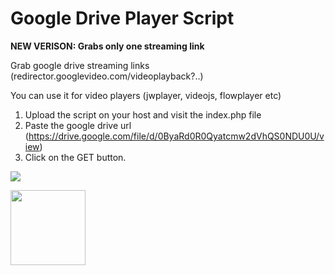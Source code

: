 # Google Drive Player Script

<strong>NEW VERISON: Grabs only one streaming link</strong>

Grab google drive streaming links (redirector.googlevideo.com/videoplayback?..)

You can use it for video players (jwplayer, videojs, flowplayer etc)

1. Upload the script on your host and visit the index.php file
2. Paste the google drive url (https://drive.google.com/file/d/0ByaRd0R0Qyatcmw2dVhQS0NDU0U/view)
3. Click on the GET button. 

<img src="http://i.imgur.com/uLe1vvt.png" />

<a target="_blank" href="http://ardiartani.com/donate"><img src="https://static1.squarespace.com/static/528e97bbe4b0e2f77a6e1455/t/5293fa7ae4b0f601b40ec24e/1385429627883/Donatebutton.png" width="120px" /></a>

